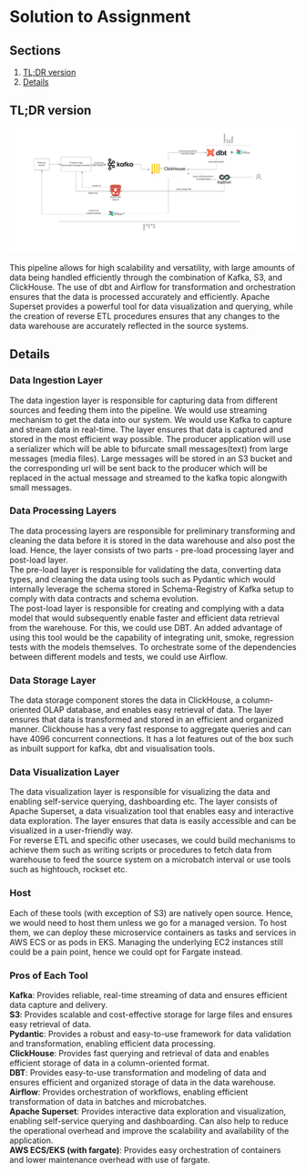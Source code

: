 # Solution to Assignment

## Sections
1. [TL;DR version](#tldr)  
2. [Details](#details)  

## TL;DR version

![High Level architecture](/taxi-2/images/architecture_plan.jpeg)

This pipeline allows for high scalability and versatility, with large amounts of data being handled efficiently through the combination of Kafka, S3, and ClickHouse. The use of dbt and Airflow for transformation and orchestration ensures that the data is processed accurately and efficiently. Apache Superset provides a powerful tool for data visualization and querying, while the creation of reverse ETL procedures ensures that any changes to the data warehouse are accurately reflected in the source systems. 

## Details

### Data Ingestion Layer
The data ingestion layer is responsible for capturing data from different sources and feeding them into the pipeline. We would use streaming mechanism to get the data into our system. We would use Kafka to capture and stream data in real-time. The layer ensures that data is captured and stored in the most efficient way possible. 
The producer application will use a serializer which will be able to bifurcate small messages(text) from large messages (media files). Large messages will be stored in an S3 bucket and the corresponding url will be sent back to the producer which will be replaced in the actual message and streamed to the kafka topic alongwith small messages.

### Data Processing Layers
The data processing layers are responsible for preliminary transforming and cleaning the data before it is stored in the data warehouse and also post the load. Hence, the layer consists of two parts - pre-load processing layer and post-load layer.  
The pre-load layer is responsible for validating the data, converting data types, and cleaning the data using tools such as Pydantic which would internally leverage the schema stored in Schema-Registry of Kafka setup to comply with data contracts and schema evolution.  
The post-load layer is responsible for creating and complying with a data model that would subsequently enable faster and efficient data retrieval from the warehouse. For this, we could use DBT. An added advantage of using this tool would be the capability of integrating unit, smoke, regression tests with the models themselves. To orchestrate some of the dependencies between different models and tests, we could use Airflow.   

### Data Storage Layer
The data storage component stores the data in ClickHouse, a column-oriented OLAP database, and enables easy retrieval of data. The layer ensures that data is transformed and stored in an efficient and organized manner. Clickhouse has a very fast response to aggregate queries and can have 4096 concurrent connections. It has a lot features out of the box such as inbuilt support for kafka, dbt and visualisation tools.  

### Data Visualization Layer
The data visualization layer is responsible for visualizing the data and enabling self-service querying, dashboarding etc. The layer consists of Apache Superset, a data visualization tool that enables easy and interactive data exploration. The layer ensures that data is easily accessible and can be visualized in a user-friendly way.  
For reverse ETL and specific other usecases, we could build mechanisms to achieve them such as writing scripts or procedures to fetch data from warehouse to feed the source system on a microbatch interval or use tools such as hightouch, rockset etc.  

### Host
Each of these tools (with exception of S3) are natively open source. Hence, we would need to host them unless we go for a managed version. To host them, we can deploy these microservice containers as tasks and services in AWS ECS or as pods in EKS. Managing the underlying EC2 instances still could be a pain point, hence we could opt for Fargate instead.  

### Pros of Each Tool
**Kafka**: Provides reliable, real-time streaming of data and ensures efficient data capture and delivery.  
**S3**: Provides scalable and cost-effective storage for large files and ensures easy retrieval of data.  
**Pydantic**: Provides a robust and easy-to-use framework for data validation and transformation, enabling efficient data processing.  
**ClickHouse**: Provides fast querying and retrieval of data and enables efficient storage of data in a column-oriented format.  
**DBT**: Provides easy-to-use transformation and modeling of data and ensures efficient and organized storage of data in the data warehouse.  
**Airflow**: Provides orchestration of workflows, enabling efficient transformation of data in batches and microbatches.  
**Apache Superset**: Provides interactive data exploration and visualization, enabling self-service querying and dashboarding. Can also help to reduce the operational overhead and improve the scalability and availability of the application.  
**AWS ECS/EKS (with fargate)**: Provides easy orchestration of containers and lower maintenance overhead with use of fargate.   
